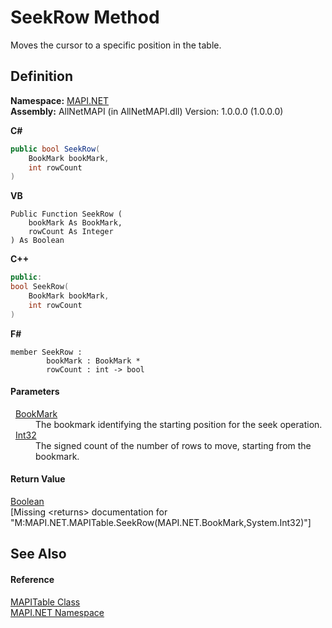 # SeekRow Method


Moves the cursor to a specific position in the table.



## Definition
**Namespace:** <a href="5bef4637-66f8-16d4-e5f4-4d0da57a1538.md">MAPI.NET</a>  
**Assembly:** AllNetMAPI (in AllNetMAPI.dll) Version: 1.0.0.0 (1.0.0.0)

**C#**
``` C#
public bool SeekRow(
	BookMark bookMark,
	int rowCount
)
```
**VB**
``` VB
Public Function SeekRow ( 
	bookMark As BookMark,
	rowCount As Integer
) As Boolean
```
**C++**
``` C++
public:
bool SeekRow(
	BookMark bookMark, 
	int rowCount
)
```
**F#**
``` F#
member SeekRow : 
        bookMark : BookMark * 
        rowCount : int -> bool 
```



#### Parameters
<dl><dt>  <a href="b9417f7b-9fe9-5616-bc23-0dea95fc592f.md">BookMark</a></dt><dd>The bookmark identifying the starting position for the seek operation.</dd><dt>  <a href="https://learn.microsoft.com/dotnet/api/system.int32" target="_blank" rel="noopener noreferrer">Int32</a></dt><dd>The signed count of the number of rows to move, starting from the bookmark.</dd></dl>

#### Return Value
<a href="https://learn.microsoft.com/dotnet/api/system.boolean" target="_blank" rel="noopener noreferrer">Boolean</a>  
\[Missing &lt;returns&gt; documentation for "M:MAPI.NET.MAPITable.SeekRow(MAPI.NET.BookMark,System.Int32)"\]

## See Also


#### Reference
<a href="fa40f65f-c468-2f4f-aefc-ab5a19ba58ba.md">MAPITable Class</a>  
<a href="5bef4637-66f8-16d4-e5f4-4d0da57a1538.md">MAPI.NET Namespace</a>  
